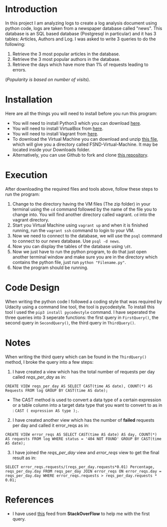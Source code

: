 # Introduction 

In this project I am analyzing logs to create a log analysis document using python code, logs are taken from a newspaper database called "news".
This database is an SQL based database (Postgresql in particular) and it has 3 tables: Articles, Authors and Log.
I was asked to write 3 queries to do the following:
1. Retrieve the 3 most popular articles in the database.
2. Retrieve the 3 most popular authors in the database.
3. Retrieve the days which have more than 1% of requests leading to errors. 

(_Popularity is based on number of visits_). 


# Installation 

Here are all the things you will need to install before you run this program:

* You will need to install Python3 which you can download [here](https://www.python.org/ftp/python/3.7.1/python-3.7.1-macosx10.9.pkg).
* You will need to install VirtualBox from [here](https://www.virtualbox.org/wiki/Download_Old_Builds_5_1).
* You will need to install Vagrant from [here](https://www.vagrantup.com/downloads.html).
* To download the Virtual Machine you can download and unzip [this file](https://s3.amazonaws.com/video.udacity-data.com/topher/2018/April/5acfbfa3_fsnd-virtual-machine/fsnd-virtual-machine.zip), which will give you a directory called FSND-Virtual-Machine. It may be located inside your Downloads folder.
* Alternatively, you can use Github to fork and clone [this repository](https://github.com/udacity/fullstack-nanodegree-vm).


# Execution 

After downloading the required files and tools above, follow these steps to run the program:

1. Change to the directory having the VM files (The zip folder) in your terminal using the `cd` command followed by the name of the file you to change into. You will find another directory called vagrant. `cd` into the vagrant directory. 
2. Start you Virtual Machine using `vagrant up` and when it is finished running, run the `vagrant ssh` command to login to your VM.
3. Now we need to connect to the database, we will use the `psql` command to connect to our _news_ database. Use `psql -d news`.
4. Now you can display the tables of the database using `\dt`.
5. Now we just have to run the python program, to do that just open another terminal window and make sure you are in the directory which contains the python file, just run `python "Filename.py"`. 
6. Now the program should be running.


# Code Design 

When writing the python code I followed a coding style that was required by Udacity using a command line tool, the tool is pycodestyle. 
To install this tool I used the `pip3 install pycodestyle` command. 
I have seperated the three queries into 3 seperate functions: 
the first query in `FirstQuery()`, 
the second query in `SecondQuery()`, 
the third query in `ThirdQuery()`.


# Notes 

When writing the third query which can be found in the `ThirdQuery()` method, I broke the query into a few steps:

1. I have created a view which has the total number of requests per day called _reqs_per_day_ as in: 
``` 
CREATE VIEW reqs_per_day AS SELECT CAST(time AS date), COUNT(*) AS Requests FROM log GROUP BY CAST(time AS date);
``` 
* The CAST method is used to convert a data type of a certain expression or a table column into a target data type that you want to convert to as in : 
` CAST ( expression AS type ); `. 
2. I have created another view which has the number of **failed** requests per day and called it error_reqs as in: 
``` 
CREATE VIEW error_reqs AS SELECT CAST(time AS date) AS day, COUNT(*) AS requests FROM log WHERE status = '404 NOT FOUND' GROUP BY CAST(time AS date);
```
3. I have joined the _reqs_per_day_ view and _error_reqs_ view to get the final result as in: 
```
SELECT error_reqs.requests/(reqs_per_day.requests*0.01) Percentage, reqs_per_day.day FROM reqs_per_day JOIN error_reqs ON error_reqs.day = reqs_per_day.day WHERE error_reqs.requests > reqs_per_day.requests * 0.01;
```


# References 

* I have used [this](https://stackoverflow.com/questions/23276344/like-operator-in-inner-join-in-sql) feed from **StackOverFlow** to help me with the first query.


